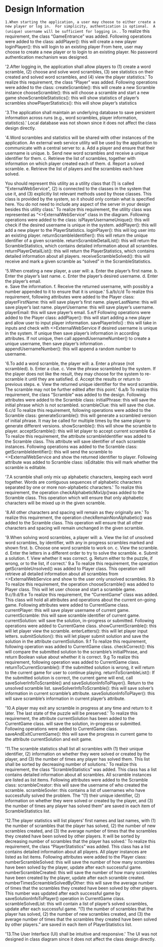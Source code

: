 Design Information
==========

`1.When starting the application, a user may choose to either create a new player or log in.  For simplicity, authentication is optional.  A (unique) username will be sufficient for logging in.` .
To realize this requirement, the class “GameEntrance” was added.
Following operations were added to the class:
addPlayer(): this will create a new player
loginPlayer(): this will login to an existing player
From here, user may choose to create a new player or to login to an existing player.
No password authentication mechanism was designed.

'2.After logging in, the application shall allow players to  (1) create a word scramble, (2) choose and solve word scrambles, (3) see statistics on their created and solved word scrambles, and (4) view the player statistics.'
To realize this requirement, the class “Player” was added.
Following operations were added to the class:
createScramble(): this will create a new Scramble instance
chooseScramble(): this will choose a scramble and start a new game
showScrambleStatistics(): this will show statistics of player’s scrambles
showPlayerStatistics(): this will show player’s statistics

'3.The application shall maintain an underlying database to save persistent information across runs (e.g., word scrambles, player information, statistics).'
Local database was not shown since it does not affect the class design directly.

'4.Word scrambles and statistics will be shared with other instances of the application.  An external web service utility will be used by the application to communicate with a central server to:
a.	Add a player and ensure that their username is unique.
b.	Send new word scrambles and receive a unique identifier for them.
c.	Retrieve the list of scrambles, together with information on which player created each of them.
d.	Report a solved scramble.
e.	Retrieve the list of players and the scrambles each have solved.

You should represent this utility as a utility class that (1) is called "ExternalWebService", (2) is connected to the classes in the system that use it, and (3) explicitly list relevant methods used by those classes.  This class is provided by the system, so it should only contain what is specified here. You do not need to include any aspect of the server in your design besides this utility class.'
To realize this requirement, the utility class was represented as “<<utility>>ExternalWebService” class in the diagram.
Following operations were added to the class:
isPlayerUsernameUnique(): this will check if the desired username is unique in the system.
addPlayer(): this will add a new player to the PlayerStatistics.
loginPlayer(): this will log user into an existing player.
returnScrambleIdentifier(): this will return the unique identifier of a given scramble.
returnScrambleDetailList(): this will return the ScrambleStatistics, which contains detailed information about all scrambles.
returnPlayerDetailList(): this will return the PlayerStatistics, which contains detailed information about all players.
receiveScrambleSolved(): this will receive and mark a given scramble as “solved” in the ScrambleStatistics.

'5.When creating a new player, a user will:
a.	Enter the player’s first name.
b.	Enter the player’s last name.
c.	Enter the player’s desired username.
d.	Enter the player’s email.  
e.	Save the information.
f.	Receive the returned username, with possibly a number appended to it to ensure that it is unique.'
5.a/b/c/d
To realize this requirement, following attributes were added to the Player class:
playerFirstName: this will save player’s first name.
playerLastName: this will save player’s last name.
playerUsername: this will save player’s username.
playerEmail: this will save player’s email.
5.e/f
Following operations were added to the Player class:
addPlayer(): this will start adding a new player and allow user to input player information.
savePlayerInfo() : this will take in inputs and check with <<utility>>ExternalWebService if desired username is unique in the system. If unique then save player’s information in according attributes. If not unique, then call appendUsernameNumber() to create a unique username, then save player’s information       .
appendUsernameNumber(): this will append a random number to username.

'6.To add a word scramble, the player will:
a.	Enter a phrase (not scrambled).
b.	Enter a clue.
c.	View the phrase scrambled by the system. If the player does not like the result, they may choose for the system to re-scramble it until they are satisfied.
d.	Accept the results or return to previous steps.
e.	View the returned unique identifier for the word scramble. The scramble may not be further edited after this point.'
6.a/b
To realize this requirement, the class “Scramble” was added to the design.
Following attributes were added to the Scramble class:
initialPhrase: this will save the initial phrase which is not scrambled.
scrambleClue: this will save the clue.
6.c/d
To realize this requirement, following operations were added to the Scramble class:
generateScramble(): this will generate a scrambled version of initial phrase. It may be called for multiple times by the same player to generate different versions.
showScramble(): this will show the scramble to player.
acceptScramble(): this will let player to accept current scramble
6.e
To realize this requirement, the attribute scrambleIdentifier was added to the Scramble class. This attribute will save identifier of each scramble instances.
Following operations was added to the Scramble class:
getScrambleIdentifier(): this will send the scramble to <<utility>>ExternalWebService and show the returned identifier to player.
Following attribute was added to Scramble class:
isEditable: this will mark whether the scramble is editable.

'7.A scramble shall only mix up alphabetic characters, keeping each word together. Words are contiguous sequences of alphabetic characters separated by one or more non-alphabetic characters.'
To realize this requirement, the operation checkAlphabeticMixUp()was added to the Scramble class. This operation which will ensure that only alphabetic characters will be mixed up in the given scramble.

'8.All other characters and spacing will remain as they originally are.'
To realize this requirement, the operation checkRemainNonAlphabetic() was added to the Scramble class. This operation will ensure that all other characters and spacing will remain unchanged in the given scramble.

'9.When solving word scrambles, a player will:
a.	View the list of unsolved word scrambles, by identifier, with any in progress scrambles marked and shown first.
b.	Choose one word scramble to work on.
c.	View the scramble.
d.	Enter the letters in a different order to try to solve the scramble.
e.	Submit a solution.
f.	View whether it was correct.
g.	Return either to the puzzle, if wrong, or to the list, if correct.'
9.a
To realize this requirement, the operation getScrambleUnsolved() was added to Player class. This operation will retrieve all detailed information about all scrambles from <<utility>>ExternalWebService and show to the user only unsolved scrambles.
9.b To realize this requirement, the operation chooseScramble() was added to Player class. This will let user choose and start a scramble game.
9.c/9.d/9.e
To realize this requirement, the “CurrentGame” class was added. This class will hold all attributes and operations about the current on-going game.
Following attributes were added to CurrentGame class.
currentPlayer: this will save player username of current game.
currentScramble: this will save scramble identifier of current game.
currentSolution: will save the solution, in-progress or submitted.
Following operations were added to CurrentGame class.
showCurrentScramble(): this will let player view the scramble.
enterLetters(): this will let player input letters.
submitSolution(): this will let player submit solution and save the solution in the attribute currentSolution.
9.f
To realize this requirement, following operation was added to CurrentGame class.
checkCorrect(): this will compare the submitted solution to the scramble’s initialPhrase, and return Boolean value about whether it is correct.
9.g
To realize this requirement, following operation was added to CurrentGame class.
returnToCurrentScramble(): If the submitted solution is wrong, it will return to the current game for user to continue playing.
returnToScrambleList(): If the submitted solution is correct, the current game will end, call saveSolverInfoToScramble() and saveSolutionInfoToPlayer(). Return to the unsolved scramble list.
saveSolverInfoToScramble(): this will save solver’s information in current scramble’s attribute.
saveSolutionInfoToPlayer(): this will save scramble’s information in current player’s attribute.

'10.A player may exit any scramble in progress at any time and return to it later.  The last state of the puzzle will be preserved.'
To realize this requirement, the attribute currentSolution has been added to the CurrentGame class. will save the solution, in-progress or submitted.
Following operations were added to CurrentGame class.
saveAndExitCurrentGame(): this will save the progress in current game to the attribute currentSolution and exit game.

'11.The scramble statistics shall list all scrambles with (1) their unique identifier, (2) information on whether they were solved or created by the player, and (3) the number of times any player has solved them. This list shall be sorted by decreasing number of solutions.'
To realize this requirement, the class “ScrambleStatistics” was added. This class has a list contains detailed information about all scrambles.  All scramble instances are listed as list items.
Following attributes were added to the Scramble class:
scrambleCreator: this will save the username of who created the scramble.
scrambleSovler: this contains a list of usernames who have successfully solved the problem.
The “(1) their unique identifier, (2) information on whether they were solved or created by the player, and (3) the number of times any player has solved them” are saved in each item of ScrambleStatistics list.

'12.The player statistics will list players’ first names and last names, with (1) the number of scrambles that the player has solved, (2) the number of new scrambles created, and (3) the average number of times that the scrambles they created have been solved by other players.  It will be sorted by decreasing number of scrambles that the player has solved.'
To realize this requirement, the class “PlayerStatistics” was added. This class has a list contains detailed information about all players. All player instances are listed as list items.
Following attributes were added to the Player class:
numberScrambleSolved: this will save the number of how many scrambles have been solved by the player, update after each successful game.
numberScrambleCreated: this will save the number of how many scrambles have been created by the player, update after each scramble created.
numberTimesScreambleSolvedByOther: this will save the average number of times that the scrambles they created have been solved by other players. This number was updated after each successful game by saveSolutionInfoToPlayer() operation in CurrentGame class.
scrambleSolvedList: this will contain a list of player’s solved scrambles, update after each successful game.
“(1) the number of scrambles that the player has solved, (2) the number of new scrambles created, and (3) the average number of times that the scrambles they created have been solved by other players.” are saved in each item of PlayerStatistics list.

'13.The User Interface (UI) shall be intuitive and responsive.'
The UI was not designed in class diagram since it does not affect the class design directly.
